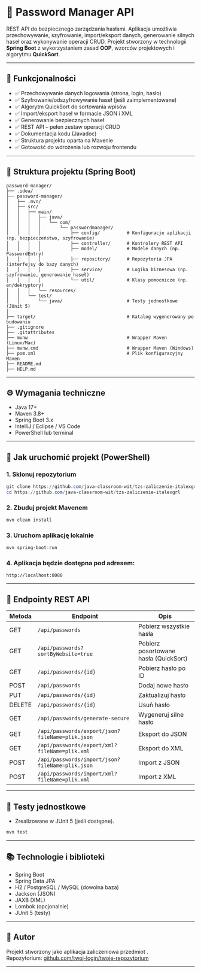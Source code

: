 
# 🔐 Password Manager API

REST API do bezpiecznego zarządzania hasłami. Aplikacja umożliwia przechowywanie, szyfrowanie, import/eksport danych, generowanie silnych haseł oraz wykonywanie operacji CRUD. Projekt stworzony w technologii **Spring Boot** z wykorzystaniem zasad **OOP**, wzorców projektowych i algorytmu **QuickSort**.

---

## 🧩 Funkcjonalności

- ✅ Przechowywanie danych logowania (strona, login, hasło)
- ✅ Szyfrowanie/odszyfrowywanie haseł (jeśli zaimplementowane)
- ✅ Algorytm QuickSort do sortowania wpisów
- ✅ Import/eksport haseł w formacie JSON i XML
- ✅ Generowanie bezpiecznych haseł
- ✅ REST API – pełen zestaw operacji CRUD
- ✅ Dokumentacja kodu (Javadoc)
- ✅ Struktura projektu oparta na Mavenie
- ✅ Gotowość do wdrożenia lub rozwoju frontendu

---

## 📁 Struktura projektu (Spring Boot)

```
password-manager/
├── .idea/
├── password-manager/
│   ├── .mvn/
│   ├── src/
│   │   ├── main/
│   │   │   ├── java/
│   │   │   │   └── com/
│   │   │   │       └── passwordmanager/
│   │   │   │           ├── config/          # Konfiguracje aplikacji (np. bezpieczeństwo, szyfrowanie)
│   │   │   │           ├── controller/      # Kontrolery REST API
│   │   │   │           ├── model/           # Modele danych (np. PasswordEntry)
│   │   │   │           ├── repository/      # Repozytoria JPA (interfejsy do bazy danych)
│   │   │   │           ├── service/         # Logika biznesowa (np. szyfrowanie, generowanie haseł)
│   │   │   │           └── util/            # Klasy pomocnicze (np. en/dekryptory)
│   │   │   └── resources/
│   │   └── test/
│   │       └── java/                        # Testy jednostkowe (JUnit 5)
│
├── target/                                  # Katalog wygenerowany po budowaniu
├── .gitignore
├── .gitattributes
├── mvnw                                     # Wrapper Maven (Linux/Mac)
├── mvnw.cmd                                 # Wrapper Maven (Windows)
├── pom.xml                                  # Plik konfiguracyjny Maven
├── README.md
├── HELP.md

```

---

## ⚙️ Wymagania techniczne

- Java 17+
- Maven 3.8+
- Spring Boot 3.x
- IntelliJ / Eclipse / VS Code
- PowerShell lub terminal

---

## 🚀 Jak uruchomić projekt (PowerShell)

### 1. Sklonuj repozytorium

```powershell
git clone https://github.com/java-classroom-wit/tzs-zaliczenie-italexgrl.git
cd https://github.com/java-classroom-wit/tzs-zaliczenie-italexgrl
```

### 2. Zbuduj projekt Mavenem

```powershell
mvn clean install
```

### 3. Uruchom aplikację lokalnie

```powershell
mvn spring-boot:run
```

### 4. Aplikacja będzie dostępna pod adresem:

```
http://localhost:8080
```

---

## 📡 Endpointy REST API

| Metoda | Endpoint                     | Opis                                      |
|--------|------------------------------|-------------------------------------------|
| GET    | `/api/passwords`            | Pobierz wszystkie hasła                   |
| GET    | `/api/passwords?sortByWebsite=true` | Pobierz posortowane hasła (QuickSort) |
| GET    | `/api/passwords/{id}`       | Pobierz hasło po ID                       |
| POST   | `/api/passwords`            | Dodaj nowe hasło                          |
| PUT    | `/api/passwords/{id}`       | Zaktualizuj hasło                         |
| DELETE | `/api/passwords/{id}`       | Usuń hasło                                |
| GET    | `/api/passwords/generate-secure` | Wygeneruj silne hasło                |
| GET    | `/api/passwords/export/json?fileName=plik.json` | Eksport do JSON         |
| GET    | `/api/passwords/export/xml?fileName=plik.xml`   | Eksport do XML          |
| POST   | `/api/passwords/import/json?fileName=plik.json` | Import z JSON            |
| POST   | `/api/passwords/import/xml?fileName=plik.xml`   | Import z XML             |

---

## 🧪 Testy jednostkowe

- Zrealizowane w JUnit 5 (jeśli dostępne).

```powershell
mvn test
```

---

## 📚 Technologie i biblioteki

- Spring Boot
- Spring Data JPA
- H2 / PostgreSQL / MySQL (dowolna baza)
- Jackson (JSON)
- JAXB (XML)
- Lombok (opcjonalnie)
- JUnit 5 (testy)

---

## 🧠 Autor

Projekt stworzony jako aplikacja zaliczeniowa przedmiot .  
Repozytorium: [github.com/twoj-login/twoje-repozytorium](https://github.com/java-classroom-wit/tzs-zaliczenie-italexgrl)

---
